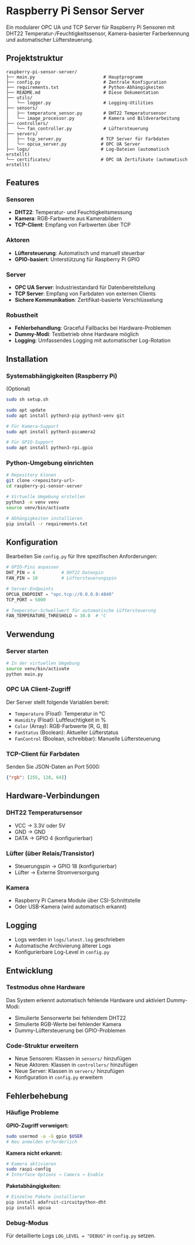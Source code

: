 # Raspberry Pi Sensor Server

Ein modularer OPC UA und TCP Server für Raspberry Pi Sensoren mit DHT22 Temperatur-/Feuchtigkeitssensor, Kamera-basierter Farberkennung und automatischer Lüftersteuerung.

## Projektstruktur

```
raspberry-pi-sensor-server/
├── main.py                          # Hauptprogramm
├── config.py                        # Zentrale Konfiguration
├── requirements.txt                 # Python-Abhängigkeiten
├── README.md                        # Diese Dokumentation
├── utils/
│   └── logger.py                    # Logging-Utilities
├── sensors/
│   ├── temperature_sensor.py        # DHT22 Temperatursensor
│   └── image_processor.py           # Kamera und Bildverarbeitung
├── controllers/
│   └── fan_controller.py            # Lüftersteuerung
├── servers/
│   ├── tcp_server.py               # TCP Server für Farbdaten
│   └── opcua_server.py             # OPC UA Server
├── logs/                           # Log-Dateien (automatisch erstellt)
└── certificates/                   # OPC UA Zertifikate (automatisch erstellt)
```

## Features

### Sensoren
- **DHT22**: Temperatur- und Feuchtigkeitsmessung
- **Kamera**: RGB-Farbwerte aus Kamerabildern
- **TCP-Client**: Empfang von Farbwerten über TCP

### Aktoren
- **Lüftersteuerung**: Automatisch und manuell steuerbar
- **GPIO-basiert**: Unterstützung für Raspberry Pi GPIO

### Server
- **OPC UA Server**: Industriestandard für Datenbereitstellung
- **TCP Server**: Empfang von Farbdaten von externen Clients
- **Sichere Kommunikation**: Zertifikat-basierte Verschlüsselung

### Robustheit
- **Fehlerbehandlung**: Graceful Fallbacks bei Hardware-Problemen  
- **Dummy-Modi**: Testbetrieb ohne Hardware möglich
- **Logging**: Umfassendes Logging mit automatischer Log-Rotation

## Installation

### Systemabhängigkeiten (Raspberry Pi)

(Optional)

```bash
sudo sh setup.sh
```

```bash
sudo apt update
sudo apt install python3-pip python3-venv git

# Für Kamera-Support
sudo apt install python3-picamera2

# Für GPIO-Support
sudo apt install python3-rpi.gpio
```

### Python-Umgebung einrichten
```bash
# Repository klonen
git clone <repository-url>
cd raspberry-pi-sensor-server

# Virtuelle Umgebung erstellen
python3 -m venv venv
source venv/bin/activate

# Abhängigkeiten installieren
pip install -r requirements.txt
```

## Konfiguration

Bearbeiten Sie `config.py` für Ihre spezifischen Anforderungen:

```python
# GPIO-Pins anpassen
DHT_PIN = 4          # DHT22 Datenpin
FAN_PIN = 18         # Lüftersteuerungspin

# Server-Endpoints
OPCUA_ENDPOINT = "opc.tcp://0.0.0.0:4840"
TCP_PORT = 5000

# Temperatur-Schwellwert für automatische Lüftersteuerung
FAN_TEMPERATURE_THRESHOLD = 30.0  # °C
```

## Verwendung

### Server starten
```bash
# In der virtuellen Umgebung
source venv/bin/activate
python main.py
```

### OPC UA Client-Zugriff
Der Server stellt folgende Variablen bereit:
- `Temperature` (Float): Temperatur in °C
- `Humidity` (Float): Luftfeuchtigkeit in %
- `Color` (Array): RGB-Farbwerte [R, G, B]
- `FanStatus` (Boolean): Aktueller Lüfterstatus
- `FanControl` (Boolean, schreibbar): Manuelle Lüftersteuerung

### TCP-Client für Farbdaten
Senden Sie JSON-Daten an Port 5000:
```json
{"rgb": [255, 128, 64]}
```

## Hardware-Verbindungen

### DHT22 Temperatursensor
- VCC → 3.3V oder 5V
- GND → GND  
- DATA → GPIO 4 (konfigurierbar)

### Lüfter (über Relais/Transistor)
- Steuerungspin → GPIO 18 (konfigurierbar)
- Lüfter → Externe Stromversorgung

### Kamera
- Raspberry Pi Camera Module über CSI-Schnittstelle
- Oder USB-Kamera (wird automatisch erkannt)

## Logging

- Logs werden in `logs/latest.log` geschrieben
- Automatische Archivierung älterer Logs
- Konfigurierbare Log-Level in `config.py`

## Entwicklung

### Testmodus ohne Hardware
Das System erkennt automatisch fehlende Hardware und aktiviert Dummy-Modi:
- Simulierte Sensorwerte bei fehlendem DHT22
- Simulierte RGB-Werte bei fehlender Kamera  
- Dummy-Lüftersteuerung bei GPIO-Problemen

### Code-Struktur erweitern
- Neue Sensoren: Klassen in `sensors/` hinzufügen
- Neue Aktoren: Klassen in `controllers/` hinzufügen  
- Neue Server: Klassen in `servers/` hinzufügen
- Konfiguration in `config.py` erweitern

## Fehlerbehebung

### Häufige Probleme

**GPIO-Zugriff verweigert:**
```bash
sudo usermod -a -G gpio $USER
# Neu anmelden erforderlich
```

**Kamera nicht erkannt:**
```bash
# Kamera aktivieren
sudo raspi-config
# Interface Options → Camera → Enable
```

**Paketabhängigkeiten:**
```bash
# Einzelne Pakete installieren
pip install adafruit-circuitpython-dht
pip install opcua
```

### Debug-Modus
Für detaillierte Logs `LOG_LEVEL = "DEBUG"` in `config.py` setzen.